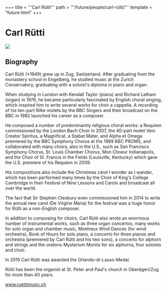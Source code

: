 +++
title = '''Carl Rütti'''
path = '''/future/people/carl-rütti/'''
template = "future.html"
+++

<h1>Carl Rütti</h1>

<img src="https://custom.cvent.com/C3A4539B19F74ABCB6FCE437F6BC0A74/files/event/910aaf2914d44586a56fbd0b3b2c31c0/8f686a907acc4498b9bf6c39b928cfb5.jpg">
<h2>Biography</h2>
<p>Carl Rütti (*1949) grew up in Zug, Switzerland. After graduating from the monastery school in Engelberg, he studied music at the Zurich Conservatory, graduating with a soloist's diploma in piano and organ. 

When studying in London with Kendall Taylor (piano) and Richard Latham (organ) in 1976, he became particularly fascinated by English choral singing, which inspired him to write several works for choir a cappella. A recording of his ten-part Rilke motets by the BBC Singers and their broadcast on the BBC in 1982 launched his career as a composer.

He composed a number of predominantly religious choral works: a Requiem commissioned by the London Bach Choir in 2007, the 40-part motet Veni Creator Spiritus, a Magnificat, a Stabat Mater, and Alpha et Omega premiered by the BBC Symphony Chorus at the 1999 BBC PROMS, and collaborated with many choirs, also in the U.S., such as San Francisco Symphony Chorus, St. Louis Chamber Chorus, Mon Choeur Indianapolis, and the Choir of St. Francis in the Fields (Louisville, Kentucky) which gave the U.S. premiere of his Requiem in 2009.

His compositions also include the Christmas carol I wonder as I wander, which has been performed many times by the Choir of King's College Cambridge in their Festival of Nine Lessons and Carols and broadcast all over the world. 

The fact that Sir Stephen Cleobury even commissioned him in 2014 to write the annual new carol (De Virgine Maria) for the festival was a huge honor for Rütti as a non-English composer.

In addition to composing for choirs, Carl Rütti also wrote an enormous number of instrumental works, such as three organ concertos, many works for solo organ and chamber music, Montreux Wind Dances (for wind orchestra), Book of Hours for solo piano, a concerto for three pianos and orchestra (premiered by Carl Rütti and his two sons), a concerto for alphorn and strings and the oratorio Mysterium Montis for six alphorns, four soloists and choir.

In 2015 Carl Rütti was awarded the Orlando-di-Lasso-Medal.

Rütti has been the organist at St. Peter and Paul's church in Oberägeri/Zug for more than 40 years.

www.ruettimusic.ch</p>


